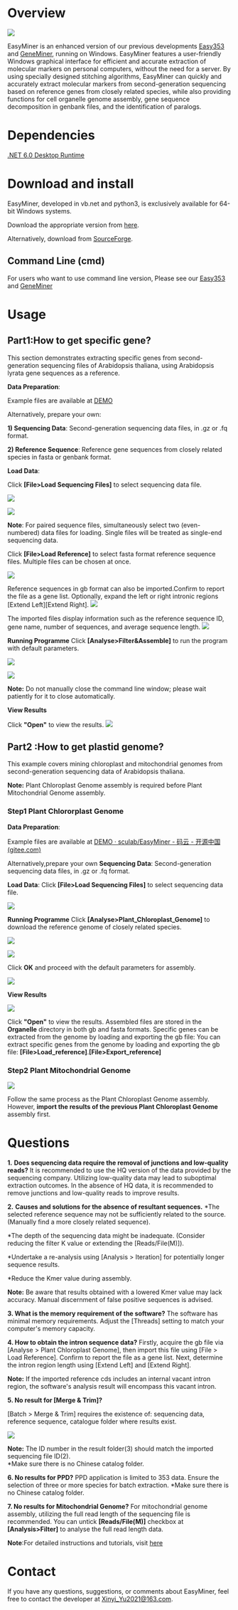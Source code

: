 
# Overview

 ![](images/main_page.jpg)

EasyMiner is an enhanced version of our previous developments [Easy353](https://github.com/plant720/Easy353) and [GeneMiner](https://github.com/sculab/GeneMiner), running on Windows. EasyMiner features a user-friendly Windows graphical interface for efficient and accurate extraction of molecular markers on personal computers, without the need for a server. By using specially designed stitching algorithms, EasyMiner can quickly and accurately extract molecular markers from second-generation sequencing based on reference genes from closely related species, while also providing functions for cell organelle genome assembly, gene sequence decomposition in genbank files, and  the identification of paralogs.

# Dependencies

[.NET 6.0 Desktop Runtime](https://dotnet.microsoft.com/zh-cn/download/dotnet/thank-you/runtime-desktop-6.0.21-windows-x64-installer)


# Download and install

EasyMiner, developed in vb.net and python3, is exclusively available for 64-bit Windows systems.

Download the appropriate version from [here](http://life-bioinfo.tpddns.cn:8445/database/app/EasyMiner/).

Alternatively, download from [SourceForge](https://sourceforge.net/projects/scueasyminer/).



## Command Line (cmd)

For users who want to use command line version, Please see our [Easy353](https://github.com/plant720/Easy353) and [GeneMiner](https://github.com/sculab/GeneMiner)

# Usage

## Part1:How to get specific gene?

This section demonstrates extracting specific genes from second-generation sequencing files of Arabidopsis thaliana, using Arabidopsis lyrata gene sequences as a reference.

**Data Preparation**:

Example files are available at 
[DEMO](https://gitee.com/sculab/EasyMiner/tree/master/DEMO)

Alternatively,  prepare your own:

**1) Sequencing Data**: Second-generation sequencing data files, in .gz or .fq format.

**2) Reference Sequence**: Reference gene sequences from closely related species in fasta or genbank format.
 

**Load Data**: 

Click **[File>Load Sequencing Files]** to select sequencing data file.

![](images/load_file.jpg)

![](images/chinese_ex_import.jpg)

**Note**:  For paired sequence files, simultaneously select two (even-numbered) data files for loading. Single files will be treated as single-end sequencing data.

Click **[File>Load Reference]** to select  fasta format reference sequence files. Multiple files can be chosen at once.

![](images/refs.jpg)

Reference sequences in gb format can also be imported.Confirm to report the file as a gene list.
Optionally, expand the left or right intronic regions [Extend Left][Extend Right].
![](images/gb.jpg)

The imported files display information such as the reference sequence ID, gene name, number of sequences, and average sequence length.
![](images/chinese_ref_xiangxi.jpg)
<br />

**Running Programme**
Click **[Analyse>Filter&Assemble]**  to run the program with default parameters.

![](images/analyse_ex.jpg)

![](images/basic_option.jpg)

**Note:** Do not manually close the command line window; please wait patiently for it to close automatically. 



**View Results**

Click **"Open"**  to view the results.
![](images/find_results.jpg)

## Part2 :How to get plastid genome?
This example covers mining chloroplast and mitochondrial genomes from second-generation sequencing data of Arabidopsis thaliana.

**Note:** Plant Chloroplast Genome assembly is required before Plant Mitochondrial Genome assembly.
### Step1 Plant Chlororplast Genome
**Data Preparation**:

Example files are available at
[DEMO · sculab/EasyMiner - 码云 - 开源中国 (gitee.com)](https://gitee.com/sculab/EasyMiner/tree/master/DEMO)

Alternatively,prepare your own 
**Sequencing Data**: Second-generation sequencing data files, in .gz or .fq format.
<br />

**Load Data**: 
Click **[File>Load Sequencing Files]** to select sequencing data file.

![](images/load_seq.jpg)
<br />

**Running Programme**
Click **[Analyse>Plant_Chloroplast_Genome]** to download the reference genome of closely related species.

![](images/analyse.jpg)

![](images/download_genome.jpg)

Click **OK** and proceed with the default parameters for assembly.

![](images/Novoplasty.jpg)

**View Results**

![](images/find_results.jpg)

Click **"Open"** to view the results. Assembled files are stored in the **Organelle** directory in both gb and fasta formats. Specific genes can be extracted from the genome by loading and exporting the gb file:
You can extract specific genes from the genome by loading and exporting the gb file: **[File>Load_reference]**.**[File>Export_reference]**

### Step2 Plant Mitochondrial Genome

![](images/mito.jpg)

Follow the same process as the Plant Chloroplast Genome assembly. However, **import the results of the previous Plant Chloroplast Genome** assembly first.

# Questions
**1.** **Does sequencing data require the removal of junctions and low-quality reads?**
It is recommended to use the HQ version of the data provided by the sequencing company. Utilizing low-quality data may lead to suboptimal extraction outcomes. In the absence of HQ data, it is recommended to remove junctions and low-quality reads to improve results.

**2.** **Causes and solutions for the absence of resultant sequences.**
*The selected reference sequence may not be sufficiently related to the source. (Manually find a more closely related sequence).

*The depth of the sequencing data might be inadequate. (Consider reducing the filter K value or extending the [Reads/File(M)]).

*Undertake a re-analysis using [Analysis > Iteration] for potentially longer sequence results.

*Reduce the Kmer value during assembly.

**Note:** Be aware that results obtained with a lowered Kmer value may lack accuracy. Manual discernment of false positive sequences is advised.

**3. What is the memory requirement of the software?**
The software has minimal memory requirements. Adjust the [Threads] setting to match your computer's memory capacity.

**4. How to obtain the intron sequence data?**
Firstly, acquire the gb file via [Analyse > Plant Chloroplast Genome], then import this file using [File > Load Reference]. Confirm to report the file as a gene list. Next, determine the intron region length using [Extend Left] and [Extend Right].

**Note:** If the imported reference cds includes an internal vacant intron region, the software's analysis result will encompass this vacant intron.

**5. No result for  [Merge & Trim]?**

[Batch > Merge & Trim] requires the existence of: sequencing data, reference sequence,  catalogue folder where results exist. 

![](images/trim_details.jpg)

**Note:** The ID number in the result folder(3) should match the imported sequencing file ID(2).  
*Make sure there is no Chinese catalog folder.

**6. No results for PPD?**
PPD application is limited to 353 data. Ensure the selection of three or more species for batch extraction.
*Make sure there is no Chinese catalog folder.

**7. No results for Mitochondrial Genome?**
For mitochondrial genome assembly, utilizing the full read length of the sequencing file is recommended.
You can untick **[Reads/File(M)]** checkbox at **[Analysis>Filter]** to analyse the full read length data.

**Note**:For detailed instructions and tutorials, visit [here](manual\ZH_CN\readmeall.pdf)

# Contact
If you have any questions, suggestions, or comments about EasyMiner, feel free to contact the developer at Xinyi_Yu2021@163.com.




